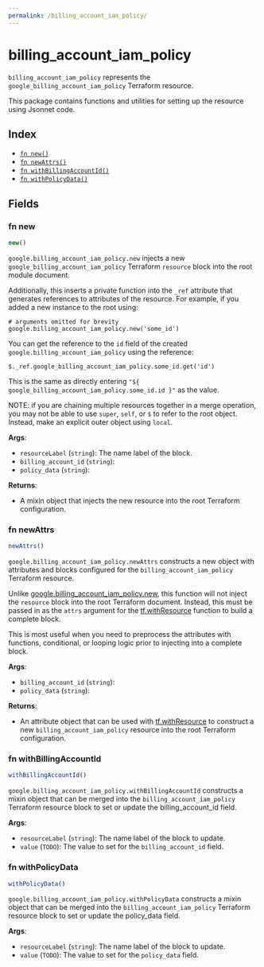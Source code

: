 ```yaml
---
permalink: /billing_account_iam_policy/
---
```


# billing_account_iam_policy

`billing_account_iam_policy` represents the `google_billing_account_iam_policy` Terraform resource.



This package contains functions and utilities for setting up the resource using Jsonnet code.


## Index

* [`fn new()`](#fn-new)
* [`fn newAttrs()`](#fn-newattrs)
* [`fn withBillingAccountId()`](#fn-withbillingaccountid)
* [`fn withPolicyData()`](#fn-withpolicydata)

## Fields

### fn new

```ts
new()
```


`google.billing_account_iam_policy.new` injects a new `google_billing_account_iam_policy` Terraform `resource`
block into the root module document.

Additionally, this inserts a private function into the `_ref` attribute that generates references to attributes of the
resource. For example, if you added a new instance to the root using:

    # arguments omitted for brevity
    google.billing_account_iam_policy.new('some_id')

You can get the reference to the `id` field of the created `google.billing_account_iam_policy` using the reference:

    $._ref.google_billing_account_iam_policy.some_id.get('id')

This is the same as directly entering `"${ google_billing_account_iam_policy.some_id.id }"` as the value.

NOTE: if you are chaining multiple resources together in a merge operation, you may not be able to use `super`, `self`,
or `$` to refer to the root object. Instead, make an explicit outer object using `local`.

**Args**:
  - `resourceLabel` (`string`): The name label of the block.
  - `billing_account_id` (`string`): 
  - `policy_data` (`string`): 

**Returns**:
- A mixin object that injects the new resource into the root Terraform configuration.


### fn newAttrs

```ts
newAttrs()
```


`google.billing_account_iam_policy.newAttrs` constructs a new object with attributes and blocks configured for the `billing_account_iam_policy`
Terraform resource.

Unlike [google.billing_account_iam_policy.new](#fn-billingaccountiampolicynew), this function will not inject the `resource`
block into the root Terraform document. Instead, this must be passed in as the `attrs` argument for the
[tf.withResource](https://github.com/tf-libsonnet/core/tree/main/docs#fn-withresource) function to build a complete block.

This is most useful when you need to preprocess the attributes with functions, conditional, or looping logic prior to
injecting into a complete block.

**Args**:
  - `billing_account_id` (`string`): 
  - `policy_data` (`string`): 

**Returns**:
  - An attribute object that can be used with [tf.withResource](https://github.com/tf-libsonnet/core/tree/main/docs#fn-withresource) to construct a new `billing_account_iam_policy` resource into the root Terraform configuration.


### fn withBillingAccountId

```ts
withBillingAccountId()
```

`google.billing_account_iam_policy.withBillingAccountId` constructs a mixin object that can be merged into the `billing_account_iam_policy`
Terraform resource block to set or update the billing_account_id field.



**Args**:
  - `resourceLabel` (`string`): The name label of the block to update.
  - `value` (`TODO`): The value to set for the `billing_account_id` field.


### fn withPolicyData

```ts
withPolicyData()
```

`google.billing_account_iam_policy.withPolicyData` constructs a mixin object that can be merged into the `billing_account_iam_policy`
Terraform resource block to set or update the policy_data field.



**Args**:
  - `resourceLabel` (`string`): The name label of the block to update.
  - `value` (`TODO`): The value to set for the `policy_data` field.
